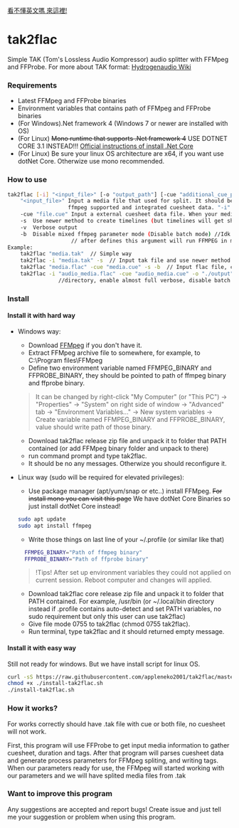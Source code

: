 [看不懂英文嗎 來這裡!](https://github.com/appleneko2001/tak2flac/blob/master/README.zh-Hant.md)

# tak2flac
Simple TAK (Tom's Lossless Audio Kompressor) audio splitter with FFMpeg and FFProbe. For more about TAK format: [Hydrogenaudio Wiki](https://wiki.hydrogenaud.io/index.php?title=TAK)

### Requirements
* Latest FFMpeg and FFProbe binaries
* Environment variables that contains path of FFMpeg and FFProbe binaries
* (For Windows).Net framework 4 (Windows 7 or newer are installed with OS)
* (For Linux) ~~Mono runtime that supports .Net framework 4~~ USE DOTNET CORE 3.1 INSTEAD!!! [Official instructions of install .Net Core](https://docs.microsoft.com/dotnet/core/install/linux-package-managers)
* (For Linux) Be sure your linux OS architecture are x64, if you want use dotNet Core. Otherwize use mono recommended.

### How to use
```sh
tak2flac [-i] "<input_file>" [-o "output_path"] [-cue "additional_cue_path"] [-s] [-v] [-b]
    "<input_file>" Input a media file that used for split. It should be .tak format, or other format that 
                   ffmpeg supported and integrated cuesheet data. "-i" are optional.
    -cue "file.cue" Input a external cuesheet data file. When your media file are not integrated it.
    -s  Use newer method to create timelines (but timelines will get shorter for most cases)
    -v  Verbose output
    -b  Disable mixed ffmpeg parameter mode (Disable batch mode) //Idk how to explain it right way but in general cases will launch FFMPEG with mixed parameter
                    // after defines this argument will run FFMPEG in multiple times (according to counts of split).
Example:
    tak2flac "media.tak"  // Simple way
    tak2flac -i "media.tak" -s  // Input tak file and use newer method to create timeline
    tak2flac "media.flac" -cue "media.cue" -s -b  // Input flac file, cuesheet file, disable batch mode and make timelines shorter
    tak2flac -i "audio_media.flac" -cue "audio_media.cue" -o "./output" -s -b -v  // Input flac file, cuesheet file, define output
                //directory, enable almost full verbose, disable batch mode and make timelines shorter
```

### Install
#### Install it with hard way
* Windows way:
  * Download [FFMpeg](https://ffmpeg.org/download.html) if you don't have it.
  * Extract FFMpeg archive file to somewhere, for example, to C:\Program files\FFMpeg
  * Define two environment variable named FFMPEG_BINARY and FFPROBE_BINARY, they should be pointed to path of ffmpeg binary and ffprobe binary. 
  > It can be changed by right-click "My Computer" (or "This PC") -> "Properties" -> "System" on right side of window -> "Advanced" tab -> "Environment Variables..." -> New system variables -> Create variable named FFMPEG_BINARY and FFPROBE_BINARY, value should write path of those binary.
  * Download tak2flac release zip file and unpack it to folder that PATH contained (or add FFMpeg binary folder and unpack to there)
  * run command prompt and type tak2flac.
  * It should be no any messages. Otherwize you should reconfigure it.


* Linux way (sudo will be required for elevated privileges): 
  * Use package manager (apt/yum/snap or etc..) install FFMpeg. ~~For install mono you can visit this page~~ We have dotNet Core Binaries so just install dotNet Core instead!
  ```sh
  sudo apt update
  sudo apt install ffmpeg
  ``` 
  * Write those things on last line of your ~/.profile (or similar like that)
  ```sh
    FFMPEG_BINARY="Path of ffmpeg binary"
    FFPROBE_BINARY="Path of ffprobe binary"
  ```
  > !Tips! After set up environment variables they could not applied on current session. Reboot computer and changes will applied.
  * Download tak2flac core release zip file and unpack it to folder that PATH contained. For example, /usr/bin (or ~/.local/bin directory instead if .profile contains auto-detect and set PATH variables, no sudo requirement but only this user can use tak2flac)
  * Give file mode 0755 to tak2flac (chmod 0755 tak2flac).
  * Run terminal, type tak2flac and it should returned empty message.
  
#### Install it with easy way 
Still not ready for windows. But we have install script for linux OS.
```sh
curl -sS https://raw.githubusercontent.com/appleneko2001/tak2flac/master/install-tak2flac.sh > install-tak2flac.sh
chmod +x ./install-tak2flac.sh
./install-tak2flac.sh
```

### How it works?
For works correctly should have .tak file with cue or both file, no cuesheet will not work.

First, this program will use FFProbe to get input media information to gather cuesheet, duration and tags.
After that program will parses cuesheet data and generate process parameters for FFMpeg spliting, and writing tags.
When our parameters ready for use, the FFMpeg will started working with our parameters and we will have splited media files from .tak

### Want to improve this program
Any suggestions are accepted and report bugs! Create issue and just tell me your suggestion or problem when using this program.
